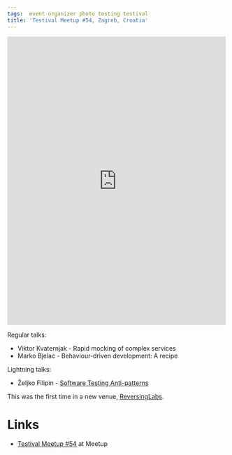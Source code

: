 ```yaml
---
tags:  event organizer photo testing testival
title: 'Testival Meetup #54, Zagreb, Croatia'
---
```

<iframe src="https://www.facebook.com/plugins/post.php?href=https%3A%2F%2Fwww.facebook.com%2Fmedia%2Fset%2F%3Fset%3Da.10157775100027290%26type%3D3&width=500" width="500" height="659" style="border:none;overflow:hidden" scrolling="no" frameborder="0" allowTransparency="true" allow="encrypted-media"></iframe>

Regular talks:

- Viktor Kvaternjak - Rapid mocking of complex services
- Marko Bjelac - Behaviour-driven development: A recipe

Lightning talks:

- Željko Filipin - [Software Testing Anti-patterns](http://blog.codepipes.com/testing/software-testing-antipatterns.html)

This was the first time in a new venue, [ReversingLabs](https://www.reversinglabs.com/).

# Links

- [Testival Meetup #54](https://www.meetup.com/testival/events/265992594/) at Meetup
